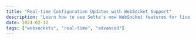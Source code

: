 ```yaml
---
title: "Real-time Configuration Updates with WebSocket Support"
description: "Learn how to use Setta's new WebSocket features for live configuration updates in distributed systems."
date: 2024-02-12
tags: ["websockets", "real-time", "advanced"]
---
```

